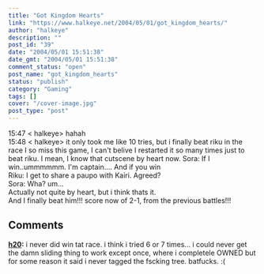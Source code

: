 ```yaml
---
title: "Got Kingdom Hearts"
link: "https://www.halkeye.net/2004/05/01/got_kingdom_hearts/"
author: "halkeye"
description: ""
post_id: "39"
date: "2004/05/01 15:51:38"
date_gmt: "2004/05/01 15:51:38"
comment_status: "open"
post_name: "got_kingdom_hearts"
status: "publish"
category: "Gaming"
tags: []
cover: "/cover-image.jpg"
post_type: "post"
---
```


15:47 < halkeye> hahah  
15:48 < halkeye> it only took me like 10 tries, but i finally beat riku in the race I so miss this game, I can't belive I restarted it so many times just to beat riku. I mean, I know that cutscene by heart now. Sora: If I win..ummmmmm. I'm captain.... And if you win  
Riku: I get to share a paupo with Kairi. Agreed?  
Sora: Wha? um...   
Actually not quite by heart, but i think thats it.  
And I finally beat him!!! score now of 2-1, from the previous battles!!!

## Comments

**[h20](#35 "2004-05-02 18:36:46"):** i never did win tat race. i think i tried 6 or 7 times... i could never get the damn sliding thing to work except once, where i completele OWNED but for some reason it said i never tagged the fscking tree. batfucks. :(

